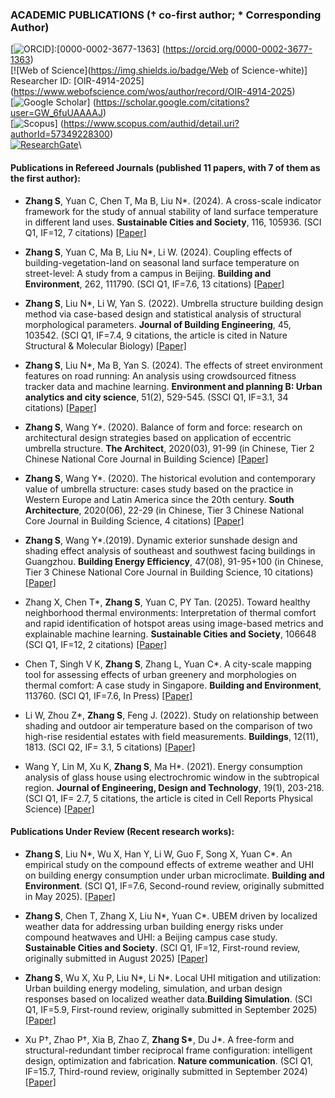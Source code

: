 ### ACADEMIC PUBLICATIONS († co-first author; * Corresponding Author)
[![ORCID](https://img.shields.io/badge/ORCID-green?style=flat&logo=orcid&logoColor=white)]:[0000-0002-3677-1363] (https://orcid.org/0000-0002-3677-1363)\
[![Web of Science](https://img.shields.io/badge/Web of Science-white)] Researcher ID: [OIR-4914-2025] (https://www.webofscience.com/wos/author/record/OIR-4914-2025)\
[![Google Scholar](https://img.shields.io/badge/Google%20Scholar-blue?style=flat&logo=googlescholar&logoColor=white)] (https://scholar.google.com/citations?user=GW_6fuUAAAAJ)\
[![Scopus](https://img.shields.io/badge/Scopus-%23FF6A00?style=flat&logo=scopus&logoColor=white)] (https://www.scopus.com/authid/detail.uri?authorId=57349228300)\
[![ResearchGate](https://img.shields.io/badge/ResearchGate-%2362A94E?style=flat&logo=researchgate&logoColor=white)](https://www.researchgate.net/profile/Shuyang-Zhang-17/research)\


#### <strong>Publications in Refereed Journals </strong> (published 11 papers, with 7 of them as the first author):

- <strong>Zhang S</strong>, Yuan C, Chen T, Ma B, Liu N*. (2024). A cross-scale indicator framework for the study of annual stability of land surface temperature in different land uses. <strong>Sustainable Cities and Society</strong>, 116, 105936. (SCI Q1, IF=12, 7 citations) [[Paper]](https://doi.org/10.1016/j.scs.2024.105936)

- <strong>Zhang S</strong>, Yuan C, Ma B, Liu N*, Li W. (2024). Coupling effects of building-vegetation-land on seasonal land surface temperature on street-level: A study from a campus in Beijing. <strong>Building and Environment</strong>, 262, 111790. (SCI Q1, IF=7.6, 13 citations) [[Paper]](https://doi.org/10.1016/j.buildenv.2024.111790)

- <strong>Zhang S</strong>, Liu N*, Li W, Yan S. (2022). Umbrella structure building design method via case-based design and statistical analysis of structural morphological parameters. <strong>Journal of Building Engineering</strong>, 45, 103542. (SCI Q1, IF=7.4, 9 citations, the article is cited in Nature Structural & Molecular Biology) [[Paper]](https://doi.org/10.1016/j.jobe.2021.103542)

- <strong>Zhang S</strong>, Liu N*, Ma B, Yan S. (2024). The effects of street environment features on road running: An analysis using crowdsourced fitness tracker data and machine learning. <strong>Environment and planning B: Urban analytics and city science</strong>, 51(2), 529-545. (SSCI Q1, IF=3.1, 34 citations) [[Paper]](https://doi.org/10.1177/23998083231185589)

- <strong>Zhang S</strong>, Wang Y*. (2020). Balance of form and force: research on architectural design strategies based on application of eccentric umbrella structure. <strong>The Architect</strong>, 2020(03), 91-99 (in Chinese, Tier 2 Chinese National Core Journal in Building Science) [[Paper]](https://d.wanfangdata.com.cn/periodical/jzs202003013)

- <strong>Zhang S</strong>, Wang Y*. (2020). The historical evolution and contemporary value of umbrella structure: cases study based on the practice in Western Europe and Latin America since the 20th century. <strong>South Architecture</strong>, 2020(06), 22-29 (in Chinese, Tier 3 Chinese National Core Journal in Building Science, 4 citations) [[Paper]](https://d.wanfangdata.com.cn/periodical/nfjz202006004)

- <strong>Zhang S</strong>, Wang Y*.(2019). Dynamic exterior sunshade design and shading effect analysis of southeast and southwest facing buildings in Guangzhou. <strong>Building Energy Efficiency</strong>, 47(08), 91-95+100 (in    Chinese, Tier 3 Chinese National Core Journal in Building Science, 10 citations) [[Paper]](https://d.wanfangdata.com.cn/periodical/fcyyy201908022)

- Zhang X, Chen T*, <strong>Zhang S</strong>, Yuan C, PY Tan. (2025). Toward healthy neighborhood thermal environments: Interpretation of thermal comfort and rapid identification of hotspot areas using image-based metrics and explainable machine learning. <strong>Sustainable Cities and Society</strong>, 106648 (SCI Q1, IF=12, 2 citations) [[Paper]](https://doi.org/10.1016/j.scs.2025.106648)

- Chen T, Singh V K, <strong>Zhang S</strong>, Zhang L, Yuan C*. A city-scale mapping tool for assessing effects of urban greenery and morphologies on thermal comfort: A case study in Singapore. <strong>Building and Environment</strong>, 113760. (SCI Q1, IF=7.6, In Press) [[Paper]](https://doi.org/10.1016/j.buildenv.2025.113760)

- Li W, Zhou Z*, <strong>Zhang S</strong>, Feng J. (2022). Study on relationship between shading and outdoor air temperature based on the comparison of two high-rise residential estates with field measurements. <strong>Buildings</strong>, 12(11), 1813. (SCI Q2, IF= 3.1, 5 citations) [[Paper]](https://doi.org/10.3390/buildings12111813)

- Wang Y, Lin M, Xu K, <strong>Zhang S</strong>, Ma H*. (2021). Energy consumption analysis of glass house using electrochromic window in the subtropical region. <strong>Journal of Engineering, Design and Technology</strong>, 19(1), 203-218. (SCI Q1, IF= 2.7, 5 citations, the article is cited in Cell Reports Physical Science)  [[Paper]](https://doi.org/10.1108/JEDT-12-2019-0348)

#### <strong> Publications Under Review </strong> (Recent research works):

- <strong>Zhang S</strong>, Liu N*, Wu X, Han Y, Li W, Guo F, Song X, Yuan C*. An empirical study on the compound effects of extreme weather and UHI on building energy consumption under urban microclimate. <strong>Building and Environment</strong>. (SCI Q1, IF=7.6, Second-round review, originally submitted in May 2025). [[Paper]](https://papers.ssrn.com/sol3/papers.cfm?abstract_id=5552898)

- <strong>Zhang S</strong>, Chen T, Zhang X, Liu N*, Yuan C*. UBEM driven by localized weather data for addressing urban building energy risks under compound heatwaves and UHI: a Beijing campus case study. <strong>Sustainable Cities and Society</strong>. (SCI Q1, IF=12, First-round review, originally submitted in August 2025) [[Paper]](https://papers.ssrn.com/sol3/papers.cfm?abstract_id=5555721) 

- <strong>Zhang S</strong>, Wu X, Xu P, Liu N*, Li N*. Local UHI mitigation and utilization: Urban building energy modeling, simulation, and urban design responses based on localized weather data.<strong>Building Simulation</strong>. (SCI Q1, IF=5.9, First-round review, originally submitted in September 2025) [[Paper]](https://papers.ssrn.com/sol3/papers.cfm?abstract_id=5555862)

- Xu P†, Zhao P†, Xia B, Zhao Z, <strong>Zhang S*</strong>, Du J*. A free-form and structural-redundant timber reciprocal frame configuration: intelligent design, optimization and fabrication.<strong> Nature communication</strong>. (SCI Q1, IF=15.7, Third-round review, originally submitted in September 2024) [[Paper]](https://doi.org/10.21203/rs.3.rs-4799666/v1)

